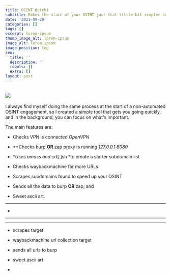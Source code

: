 ```yaml
---
title: OSINT Quicki
subtitle: Makes the start of your OSINT just that little bit simpler and safer
date: '2021-09-28'
categories: []
tags: []
excerpt: lorem-ipsum
thumb_image_alt: lorem-ipsum
image_alt: lorem-ipsum
image_position: top
seo:
  title: ''
  description: ''
  robots: []
  extra: []
layout: post
---
```

## ![](/images/main.png)

I always find myself doing the same process at the start of a non-automated OSINT engagement, so I created a simple tool that gets you going quickly, and in the background, you can focus on what's important.

The main features are:

*   Checks VPN is connected *OpenVPN*

*   **Checks burp **OR** zap proxy is running *127.0.0.1:8080*

*   **Uses amass and* crt\[.]sh *to create a starter subdomain list

*   Checks waybackmachine for more URLs

*   Scrapes subdomains found to speed up your OSINT

*   Sends all the data to burp **OR** zap; and

*   Sweet ascii art.

<!---->

*   **



*

*   **

*    **

*    scrapes target

*    waybackmachine url collection target

*    sends all urls to burp

*    sweet ascii art

*
